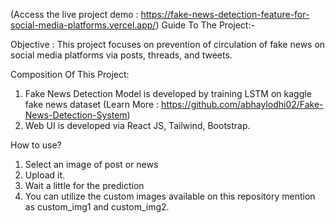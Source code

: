(Access the live project demo : https://fake-news-detection-feature-for-social-media-platforms.vercel.app/)
Guide To The Project:-

Objective :  This project focuses on prevention of circulation of fake news on social media platforms via posts, threads, and tweets.

Composition Of This Project:
1. Fake News Detection Model is developed by training LSTM on kaggle fake news dataset (Learn More : https://github.com/abhaylodhi02/Fake-News-Detection-System)
2. Web UI is developed via React JS, Tailwind, Bootstrap.

How to use?
1. Select an image of post or news
2. Upload it.
3. Wait a little for the prediction
4. You can utilize the custom images available on this repository mention as custom_img1 and custom_img2.
